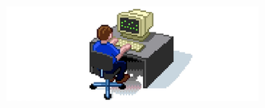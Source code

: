 <img src="https://raw.githubusercontent.com/scriptype/scriptype/master/scriptype.gif" alt="Hacker Gif" />
